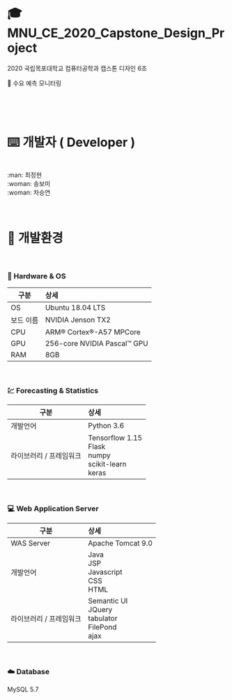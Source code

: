 # :mortar_board: MNU_CE_2020_Capstone_Design_Project
2020 국립목포대학교 컴퓨터공학과 캡스톤 디자인 6조

:eyes: 수요 예측 모니터링

<br>
<br>
<br>

# :keyboard: 개발자 ( Developer )
<br>
:man: 최정현<br>
:woman: 송보미<br>
:woman: 차승연<br>

<br>
<br>

# :wrench: 개발환경
<br>

### :rocket: Hardware & OS
| 구분                        | 상세                                                            |
| -------------               |:-------------------------------------------------------------- |
| OS                          | Ubuntu 18.04 LTS                                               |
| 보드 이름                    | NVIDIA Jenson TX2                                              |
| CPU                         | ARM® Cortex®-A57 MPCore                                        |
| GPU                         | 256-core NVIDIA Pascal™ GPU                                    |
| RAM                         | 8GB                                                            |

<br>

### :chart: Forecasting & Statistics
| 구분                        | 상세                                                            |
| -------------               |:-------------------------------------------------------------- |
| 개발언어                     |  Python 3.6                                                    |
| 라이브러리 / 프레임워크       |  Tensorflow 1.15<br>Flask<br>numpy<br>scikit-learn<br>keras    |

<br>

### :computer: Web Application Server
| 구분                        | 상세                                                            |
| -------------               |:-------------------------------------------------------------- |
| WAS Server                  | Apache Tomcat 9.0                                              |
| 개발언어                     |  Java<br>JSP<br>Javascript<br>CSS<br>HTML                      |
| 라이브러리 / 프레임워크       |  Semantic UI<br>JQuery<br>tabulator<br>FilePond<br>ajax        |

<br>

### :cloud: Database
MySQL 5.7<br>

<br>


